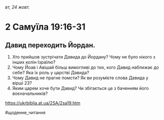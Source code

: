 
_вт, 24 жовт._

# 2 Самуїла 19:16-31

## Давид переходить Йордан.
1. Хто прийшов зустрічати Давида до Йордану? Чому не було нікого з інших колін Ізраїлю?
2. Чому Йоав і Авішай більш вимогливі до тих, кого Давид наближає до себе? Яка їх роль у царстві Давида?
3. Чому Давид не прагне помсти? Як ви розумієте слова Давида у вірші 23?
4. Яким царем хоче бути Давид? Чи збігається це з баченням його воєначальників?

https://ukrbiblia.at.ua/2SA/2sa19.htm 

#щоденне_читання
